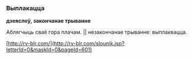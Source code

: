 ### Выплакацца
**дзеяслоў, закончанае трыванне**

Аблягчыць сваё гора плачам. || незакончанае трыванне: выплаквацца.

<a rel="author">[http://rv-blr.com/](http://rv-blr.com/slounik.jsp?letterId=0&maskId=0&pageId=601)</a>
